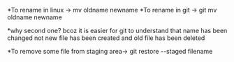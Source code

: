 *To rename in linux -> mv oldname newname
*To rename in git -> git mv oldname newname

*why second one?
bcoz it is easier for git to understand that name has been changed not new file has been created and old file has 
been deleted

*To remove some file from staging area-> git restore --staged filename